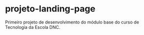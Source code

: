# projeto-landing-page
Primeiro projeto de desenvolvimento do módulo base do curso de Tecnologia da Escola DNC.
